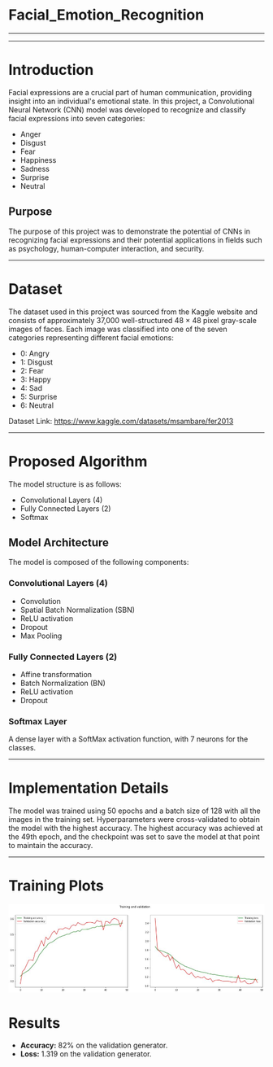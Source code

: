 # Facial_Emotion_Recognition
---
---



# Introduction

Facial expressions are a crucial part of human communication, providing insight into an individual's emotional state. In this project, a Convolutional Neural Network (CNN) model was developed to recognize and classify facial expressions into seven categories:
- Anger
- Disgust
- Fear
- Happiness
- Sadness
- Surprise
- Neutral

## Purpose
The purpose of this project was to demonstrate the potential of CNNs in recognizing facial expressions and their potential applications in fields such as psychology, human-computer interaction, and security.

---
# Dataset
The dataset used in this project was sourced from the Kaggle website and consists of approximately 37,000 well-structured 48 × 48 pixel gray-scale images of faces. Each image was classified into one of the seven categories representing different facial emotions:
- 0: Angry
- 1: Disgust
- 2: Fear
- 3: Happy
- 4: Sad
- 5: Surprise
- 6: Neutral

Dataset Link: <https://www.kaggle.com/datasets/msambare/fer2013>

---

# Proposed Algorithm
The model structure is as follows:
- Convolutional Layers (4)
- Fully Connected Layers (2)
- Softmax

## Model Architecture
The model is composed of the following components:

### Convolutional Layers (4)
- Convolution
- Spatial Batch Normalization (SBN)
- ReLU activation
- Dropout
- Max Pooling

### Fully Connected Layers (2)
- Affine transformation
- Batch Normalization (BN)
- ReLU activation
- Dropout

### Softmax Layer
A dense layer with a SoftMax activation function, with 7 neurons for the classes.

---
# Implementation Details
The model was trained using 50 epochs and a batch size of 128 with all the images in the training set. Hyperparameters were cross-validated to obtain the model with the highest accuracy. The highest accuracy was achieved at the 49th epoch, and the checkpoint was set to save the model at that point to maintain the accuracy.

---
# Training Plots
![Example Image](Images/Plots.jpg)


# Results
- **Accuracy:** 82% on the validation generator.
- **Loss:** 1.319 on the validation generator.
